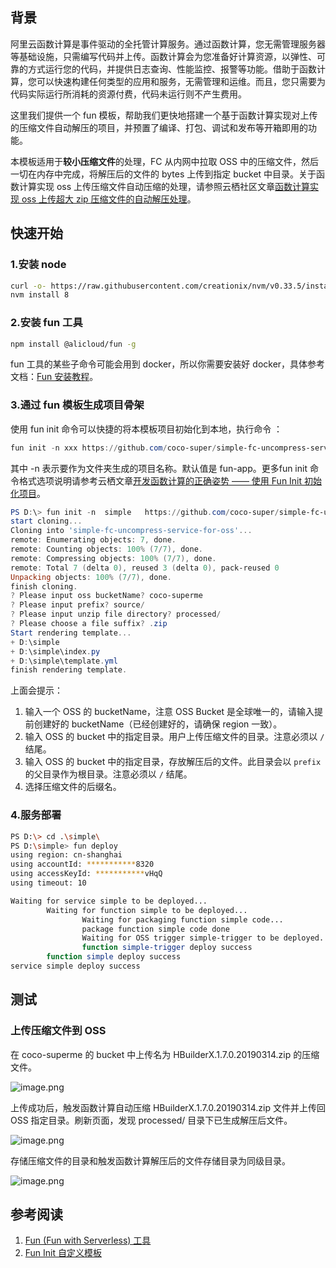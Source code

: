 <a name="QqxEg"></a>
## 背景

阿里云函数计算是事件驱动的全托管计算服务。通过函数计算，您无需管理服务器等基础设施，只需编写代码并上传。函数计算会为您准备好计算资源，以弹性、可靠的方式运行您的代码，并提供日志查询、性能监控、报警等功能。借助于函数计算，您可以快速构建任何类型的应用和服务，无需管理和运维。而且，您只需要为代码实际运行所消耗的资源付费，代码未运行则不产生费用。

这里我们提供一个 fun 模板，帮助我们更快地搭建一个基于函数计算实现对上传的压缩文件自动解压的项目，并预置了编译、打包、调试和发布等开箱即用的功能。

本模板适用于**较小压缩文件**的处理，FC 从内网中拉取 OSS 中的压缩文件，然后一切在内存中完成，将解压后的文件的 bytes 上传到指定 bucket 中目录。关于函数计算实现 oss 上传压缩文件自动压缩的处理，请参照云栖社区文章[函数计算实现 oss 上传超大 zip 压缩文件的自动解压处理](https://yq.aliyun.com/articles/680958)。

<a name="cAjUK"></a>
## 快速开始

<a name="lGvKc"></a>
### 1.安装 node 
```bash
curl -o- https://raw.githubusercontent.com/creationix/nvm/v0.33.5/install.sh | bash
nvm install 8
```

<a name="vYqDd"></a>
### 2.安装 fun 工具

```bash
npm install @alicloud/fun -g
```

fun 工具的某些子命令可能会用到 docker，所以你需要安装好 docker，具体参考文档：[Fun 安装教程](https://github.com/aliyun/fun/blob/master/docs/usage/installation-zh.md)。

<a name="dP8XW"></a>
### 3.通过 fun 模板生成项目骨架
使用 fun init 命令可以快捷的将本模板项目初始化到本地，执行命令 ：

```powershell
fun init -n xxx https://github.com/coco-super/simple-fc-uncompress-service-for-oss
```

其中 -n 表示要作为文件夹生成的项目名称。默认值是 fun-app。更多fun init 命令格式选项说明请参考云栖文章[开发函数计算的正确姿势 —— 使用 Fun Init 初始化项目](https://yq.aliyun.com/articles/674363)。

```powershell
PS D:\> fun init -n  simple   https://github.com/coco-super/simple-fc-uncompress-service-for-oss
start cloning...
Cloning into 'simple-fc-uncompress-service-for-oss'...
remote: Enumerating objects: 7, done.
remote: Counting objects: 100% (7/7), done.
remote: Compressing objects: 100% (7/7), done.
remote: Total 7 (delta 0), reused 3 (delta 0), pack-reused 0
Unpacking objects: 100% (7/7), done.
finish cloning.
? Please input oss bucketName? coco-superme
? Please input prefix? source/
? Please input unzip file directory? processed/
? Please choose a file suffix? .zip
Start rendering template...
+ D:\simple
+ D:\simple\index.py
+ D:\simple\template.yml
finish rendering template.
```

上面会提示：

1. 输入一个 OSS 的 bucketName，注意 OSS Bucket 是全球唯一的，请输入提前创建好的 bucketName（已经创建好的，请确保 region 一致）。
1. 输入 OSS 的 bucket 中的指定目录。用户上传压缩文件的目录。注意必须以 `/` 结尾。
1. 输入 OSS 的 bucket 中的指定目录，存放解压后的文件。此目录会以 `prefix` 的父目录作为根目录。注意必须以 `/` 结尾。
1. 选择压缩文件的后缀名。

<a name="ECcD2"></a>
### 4.服务部署

```bash
PS D:\> cd .\simple\
PS D:\simple> fun deploy
using region: cn-shanghai
using accountId: ***********8320
using accessKeyId: ***********vHqQ
using timeout: 10

Waiting for service simple to be deployed...
        Waiting for function simple to be deployed...
                Waiting for packaging function simple code...
                package function simple code done
                Waiting for OSS trigger simple-trigger to be deployed...
                function simple-trigger deploy success
        function simple deploy success
service simple deploy success
```

<a name="qGibX"></a>
## 测试
<a name="rgcDQ"></a>
### 上传压缩文件到 OSS
在 coco-superme 的 bucket 中上传名为 HBuilderX.1.7.0.20190314.zip 的压缩文件。

![image.png](http://cdn-trigger.sunfeiyu.top/img/1558971895176-b6998199-a87f-4c3a-850f-fdfccd09c672.png?Expires=1558977072&OSSAccessKeyId=TMP.AgFo55tRmQU7S8oaW2kM7lMv3gox0FNNyekQhFhyOH1MijeRHxwXHF6lDljTAAAwLAIUCoh6LVBo8CAG4p5kwqbRHpKLvTQCFGqJVJZpEhucGmW8Xn0xIiBY-lyw&Signature=r4pXqxxqyrkGdvrya4DK1JniIxc%3D)


上传成功后，触发函数计算自动压缩 HBuilderX.1.7.0.20190314.zip 文件并上传回 OSS 指定目录。刷新页面，发现 processed/ 目录下已生成解压后文件。

![image.png](http://cdn-trigger.sunfeiyu.top/img/1558972696484-cd92d727-9414-45ab-b8ca-26dd13a0c406.png?Expires=1558977101&OSSAccessKeyId=TMP.AgFo55tRmQU7S8oaW2kM7lMv3gox0FNNyekQhFhyOH1MijeRHxwXHF6lDljTAAAwLAIUCoh6LVBo8CAG4p5kwqbRHpKLvTQCFGqJVJZpEhucGmW8Xn0xIiBY-lyw&Signature=KURqLJ7G7BEGU7he%2FOVv38XI1R0%3D)


存储压缩文件的目录和触发函数计算解压后的文件存储目录为同级目录。

![image.png](http://cdn-trigger.sunfeiyu.top/img/1558972782012-98950807-e2b8-4c38-9f36-36ecd0421b75.png?Expires=1558977127&OSSAccessKeyId=TMP.AgFo55tRmQU7S8oaW2kM7lMv3gox0FNNyekQhFhyOH1MijeRHxwXHF6lDljTAAAwLAIUCoh6LVBo8CAG4p5kwqbRHpKLvTQCFGqJVJZpEhucGmW8Xn0xIiBY-lyw&Signature=3NCjYLxe5G%2FYkyOh%2FQnfp7NtYng%3D)
<a name="2473ec5a"></a>
## 
<a name="PF9c6"></a>
## 参考阅读

1. [Fun (Fun with Serverless) 工具](https://github.com/aliyun/fun/)
1. [Fun Init 自定义模板](https://yq.aliyun.com/articles/674364)